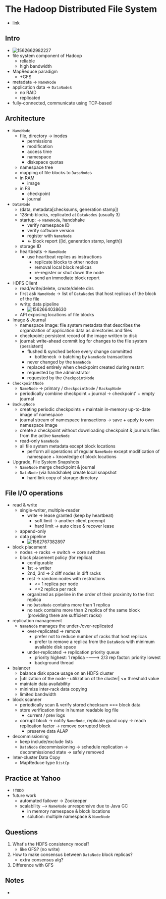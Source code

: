 # The Hadoop Distributed File System

* [link](https://ieeexplore.ieee.org/stamp/stamp.jsp?tp=&arnumber=5496972)



## Intro

* ![1562662982227](D:\OneDrive\Pictures\Typora\1562662982227.png)
* file system component of Hadoop
  * reliable
  * high bandwidth
* MapReduce paradigm
  * +GFS
* metadata -> `NameNode`
* application data -> `DataNode`s
  * no RAID
  * replicated
* fully-connected, communicate using TCP-based



## Architecture

* `NameNode`
  * file, directory -> inodes
    * permissions
    * modification
    * access time
    * namespace
    * diskspace quotas
  * namespace tree
  * mapping of file blocks to `DataNode`s
  * in RAM
    * image
  * in FS
    * checkpoint
    * journal
* `DataNode`
  * (data, metadata[checksums, generation stamp])
  * 128mb blocks, replicated at `DataNode`s (usually 3)
  * startup: -> `NameNode`, handshake
    * verify namespace ID
    * verify software version
    * register with `NameNode`
    * <- block report ([id, generation stamp, length])
  * storage ID
  * heartbeats -> `NameNode`
    * use heartbeat replies as instructions
      * replicate blocks to other nodes
      * removal local block replicas
      * re-register or shut down the node
      * send an immediate block report
* HDFS Client
  * read/write/delete, create/delete dirs
  * first ask `NameNode` -> list of `DataNode`s that host replicas of the block of the file
  * write: data pipeline
    * ![1562664038630](D:\OneDrive\Pictures\Typora\1562664038630.png)
  * API exposing locations of file blocks
* Image & Journal
  * namespace image: file system metadata that describes the organization of application data as directories and files
  * checkpoint: persistent record of the image written to disk
  * journal: write-ahead commit log for changes to the file system (persistent)
    * flushed & synched before every change committed
      * bottleneck -> batching by `NameNode` transactions
    * never changed by the `NameNode`
    * replaced entirely when checkpoint created during restart
    * requested by the administrator
    * requested by the `CheckpointNode`
* `CheckpointNode`
  * `NameNode` -> primary / `CheckpointNode` / `BackupNode`
  * periodically combine checkpoint + journal -> checkpoint' + empty journal
* `BackupNode`
  * creating periodic checkpoints + maintain in-memory up-to-date image of namespace
  * journal stream of namespace transactions -> save + apply to own namespace image
  * create a checkpoint without downloading checkpoint & journals files from the active `NameNode`
  * read-only `NameNode`
  * all file system metadata except block locations
    * perform all operations of regular `NameNode` except modification of namespace + knowledge of block locations
* Upgrade, File System Snapshots
  * `NameNode` merge checkpoint & journal
  * `DataNode` (via handshake) create local snapshot
    * hard link copy of storage directory



## File I/O operations

* read & write
  * single-writer, multiple-reader
    * write -> lease granted (keep by heartbeat)
      * soft limit -> another client preempt
      * hard limit -> auto close & recover lease
  * append-only
  * data pipeline
    * ![1562767382897](D:\OneDrive\Pictures\Typora\1562767382897.png)
* block placement
  * nodes -> racks -> switch -> core switches
  * block placement policy (for replica)
    * configurable
    * 1st -> writer
    * 2nd, 3rd -> 2 diff nodes in diff racks
    * rest -> random nodes with restrictions
      * <= 1 replica per node
      * <=2 replica per rack
    * organized as pipeline in the order of their proximity to the first replica
    * no `DataNode` contains more than 1 replica
    * no rack contains more than 2 replica of the same block (providing there are sufficient racks)
* replication management
  * `NameNode` manages the under-/over-replicated
    * over-replicated -> remove
      * prefer not to reduce number of racks that host replicas
      * prefer to remove a replica from the `DataNode` with minimum available disk space
    * under-replicated -> replication priority queue
      * priority highest: 1 replica ----> 2/3 rep factor: priority lowest
      * background thread
* balancer
  * balance disk space usage on an HDFS cluster
  * |utilization of the node - utilization of the cluster| <= threshold value
  * maintain data availability
  * minimize inter-rack data copying
  * limited bandwidth
* block scanner
  * periodically scan & verify stored checksum === block data
  * store verification time in human readable log file
    * current / prev logs
  * corrupt block -> notify `NameNode`, replicate good copy -> reach replication factor -> remove corrupted block
    * preserve data ALAP
* decommissioning
  * keep include/exclude lists
  * `DataNode` decommissioning -> schedule replication -> decommissioned state -> safely removed
* Inter-cluster Data Copy
  * MapReduce type `DistCp`



## Practice at Yahoo

* `!TODO`
* future work
  * automated failover -> Zookeeper
  * scalability --> `NameNode` unresponsive due to Java GC
    * in memory namespace & block locations
    * solution: multiple namespace & `NameNode`



## Questions

1. What's the HDFS consistency model?
   * like GFS? (no write)
2. How to make consensus between `DataNode` block replicas?
   * extra consensus alg?
3. Difference with GFS



## Notes

* 